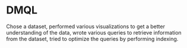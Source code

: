 # DMQL
Chose a dataset, performed various visualizations to get a better understanding of the data, wrote various queries to retrieve information from the dataset, tried to optimize the queries by performing indexing.
